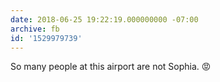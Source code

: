 ```yaml
---
date: 2018-06-25 19:22:19.000000000 -07:00
archive: fb
id: '1529979739'
---
```


So many people at this airport are not Sophia. 😡

